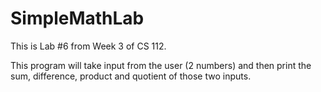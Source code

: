 # SimpleMathLab

This is Lab #6 from Week 3 of CS 112.

This program will take input from the user (2 numbers) and then print the sum, difference, product and quotient of those two inputs.
